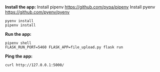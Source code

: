 **Install the app:**
Install pipenv https://github.com/pypa/pipenv
Install pyenv https://github.com/pyenv/pyenv
```
pyenv install 
pipenv install
```

**Run the app:**
```
pipenv shell
FLASK_RUN_PORT=5460 FLASK_APP=file_upload.py flask run
```

**Ping the app:**
```
curl http://127.0.0.1:5000/
```
